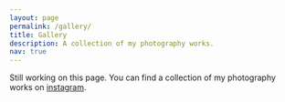 ```yaml
---
layout: page
permalink: /gallery/
title: Gallery
description: A collection of my photography works.
nav: true
---
```


Still working on this page. You can find a collection of my photography works on [instagram](https://www.instagram.com/yanpanphoto/).
